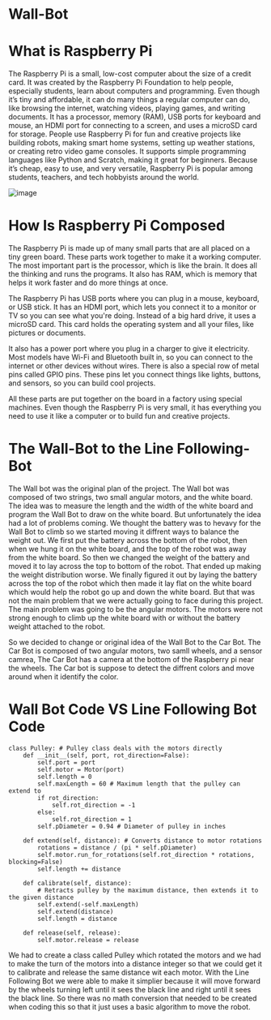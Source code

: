 # Wall-Bot

# What is Raspberry Pi
The Raspberry Pi is a small, low-cost computer about the size of a credit card. It was created by the Raspberry Pi Foundation to help people, especially students, learn about computers and programming. Even though it’s tiny and affordable, it can do many things a regular computer can do, like browsing the internet, watching videos, playing games, and writing documents. It has a processor, memory (RAM), USB ports for keyboard and mouse, an HDMI port for connecting to a screen, and uses a microSD card for storage. People use Raspberry Pi for fun and creative projects like building robots, making smart home systems, setting up weather stations, or creating retro video game consoles. It supports simple programming languages like Python and Scratch, making it great for beginners. Because it’s cheap, easy to use, and very versatile, Raspberry Pi is popular among students, teachers, and tech hobbyists around the world.

![image](https://github.com/user-attachments/assets/32da7c9e-c094-47df-b7ef-89e8f2c31c7e)

# How Is Raspberry Pi Composed 
The Raspberry Pi is made up of many small parts that are all placed on a tiny green board. These parts work together to make it a working computer. The most important part is the processor, which is like the brain. It does all the thinking and runs the programs. It also has RAM, which is memory that helps it work faster and do more things at once.

The Raspberry Pi has USB ports where you can plug in a mouse, keyboard, or USB stick. It has an HDMI port, which lets you connect it to a monitor or TV so you can see what you're doing. Instead of a big hard drive, it uses a microSD card. This card holds the operating system and all your files, like pictures or documents.

It also has a power port where you plug in a charger to give it electricity. Most models have Wi-Fi and Bluetooth built in, so you can connect to the internet or other devices without wires. There is also a special row of metal pins called GPIO pins. These pins let you connect things like lights, buttons, and sensors, so you can build cool projects.

All these parts are put together on the board in a factory using special machines. Even though the Raspberry Pi is very small, it has everything you need to use it like a computer or to build fun and creative projects.
# The Wall-Bot to the Line Following-Bot
The Wall bot was the original plan of the project. The Wall bot was composed of two strings, two small angular motors, and the white board. The idea was to measure the length and the width of the white board and program the Wall Bot to draw on the white board. But unfortunately the idea had a lot of problems coming. We thought the battery was to hevavy for the Wall Bot to climb so we started moving it diffrent ways to balance the weight out. We first put the battery across the bottom of the robot, then when we hung it on the white board, and the top of the robot was away from the white board. So then we changed the weight of the battery and moved it to lay across the top to bottom of the robot. That ended up making the weight distribution worse. We finally figured it out by laying the battery across the top of the robot which then made it lay flat on the white board which would help the robot go up and down the white board. But that was not the main problem that we were actually going to face during this project. The main problem was going to be the angular motors. The motors were not strong enough to climb up the white board with or without the battery weight attached to the robot. 

So we decided to change or original idea of the Wall Bot to the Car Bot. The Car Bot is composed of two angular motors, two samll wheels, and a sensor camrea, The Car Bot has a camera at the bottom of the Raspberry pi near the wheels. The Car bot is suppose to detect the diffrent colors and move around when it identify the color.

# Wall Bot Code VS Line Following Bot Code

```
class Pulley: # Pulley class deals with the motors directly
    def __init__(self, port, rot_direction=False):
        self.port = port
        self.motor = Motor(port)
        self.length = 0
        self.maxLength = 60 # Maximum length that the pulley can extend to
        if rot_direction:
            self.rot_direction = -1
        else:
            self.rot_direction = 1
        self.pDiameter = 0.94 # Diameter of pulley in inches
        
    def extend(self, distance): # Converts distance to motor rotations
        rotations = distance / (pi * self.pDiameter)
        self.motor.run_for_rotations(self.rot_direction * rotations, blocking=False)
        self.length += distance
    
    def calibrate(self, distance):
        # Retracts pulley by the maximum distance, then extends it to the given distance
        self.extend(-self.maxLength)
        self.extend(distance)
        self.length = distance
        
    def release(self, release):
        self.motor.release = release
  ```
We had to create a class called Pulley which rotated the motors and we had to make the turn of the motors into a distance integer so that we could get it to calibrate and release the same distance wit each motor. With the Line Following Bot we were able to make it simplier because it will move forward by the wheels turning left until it sees the black line and right until it sees the black line. So there was no math conversion that needed to be created when coding this so that it just uses a basic algorithm to move the robot.



